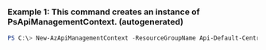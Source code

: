 ### Example 1: This command creates an instance of PsApiManagementContext. (autogenerated)
```powershell
PS C:\> New-AzApiManagementContext -ResourceGroupName Api-Default-Central-US -ServiceName Contoso
```

